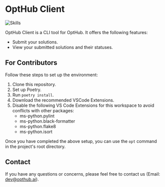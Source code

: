 # OptHub Client

![Skills](https://skillicons.dev/icons?i=py,graphql,vscode,github)

OptHub Client is a CLI tool for OptHub. It offers the following features:

- Submit your solutions.
- View your submitted solutions and their statuses.

## For Contributors

Follow these steps to set up the environment:

1. Clone this repository.
2. Set up Poetry.
3. Run `poetry install`.
4. Download the recommended VSCode Extensions.
5. Disable the following VS Code Extensions for this workspace to avoid conflicts with other packages:
    - ms-python.pylint
    - ms-python.black-formatter
    - ms-python.flake8
    - ms-python.isort

Once you have completed the above setup, you can use the `opt` command in the project's root directory.

## Contact

If you have any questions or concerns, please feel free to contact us (Email: dev@opthub.ai).


